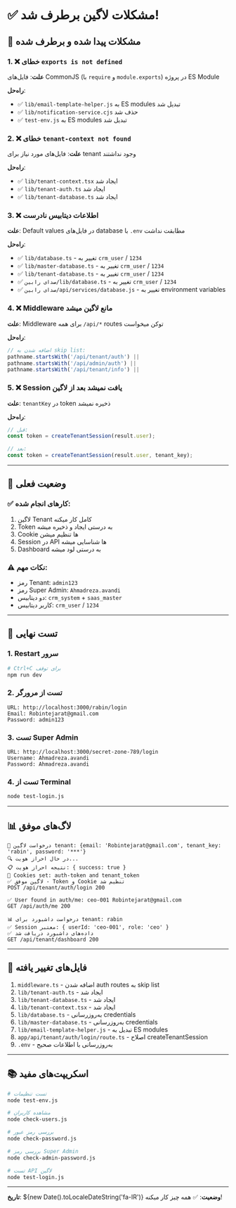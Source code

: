 # ✅ مشکلات لاگین برطرف شد!

## 🐛 مشکلات پیدا شده و برطرف شده

### 1. ❌ خطای `exports is not defined`
**علت**: فایل‌های CommonJS (با `require` و `module.exports`) در پروژه ES Module

**راه‌حل**:
- ✅ `lib/email-template-helper.js` به ES modules تبدیل شد
- ✅ `lib/notification-service.cjs` حذف شد
- ✅ `test-env.js` به ES modules تبدیل شد

### 2. ❌ خطای `tenant-context not found`
**علت**: فایل‌های مورد نیاز برای tenant وجود نداشتند

**راه‌حل**:
- ✅ `lib/tenant-context.tsx` ایجاد شد
- ✅ `lib/tenant-auth.ts` ایجاد شد
- ✅ `lib/tenant-database.ts` ایجاد شد

### 3. ❌ اطلاعات دیتابیس نادرست
**علت**: Default values در فایل‌های database با `.env` مطابقت نداشت

**راه‌حل**:
- ✅ `lib/database.ts` - تغییر به `crm_user` / `1234`
- ✅ `lib/master-database.ts` - تغییر به `crm_user` / `1234`
- ✅ `lib/tenant-database.ts` - تغییر به `crm_user` / `1234`
- ✅ `صدای رابین/lib/database.ts` - تغییر به `crm_user` / `1234`
- ✅ `صدای رابین/api/services/database.js` - تغییر به environment variables

### 4. ❌ Middleware مانع لاگین میشد
**علت**: Middleware برای همه `/api/*` routes توکن میخواست

**راه‌حل**:
```typescript
// اضافه شدن به skip list:
pathname.startsWith('/api/tenant/auth') ||
pathname.startsWith('/api/admin/auth') ||
pathname.startsWith('/api/tenant/info') ||
```

### 5. ❌ Session یافت نمیشد بعد از لاگین
**علت**: `tenantKey` در token ذخیره نمیشد

**راه‌حل**:
```typescript
// قبل:
const token = createTenantSession(result.user);

// بعد:
const token = createTenantSession(result.user, tenant_key);
```

---

## 🎯 وضعیت فعلی

### ✅ کارهای انجام شده:
1. لاگین Tenant کامل کار میکنه
2. Token به درستی ایجاد و ذخیره میشه
3. Cookie ها تنظیم میشن
4. Session در API ها شناسایی میشه
5. Dashboard به درستی لود میشه

### ⚠️ نکات مهم:
- رمز Tenant: `admin123`
- رمز Super Admin: `Ahmadreza.avandi`
- دو دیتابیس: `crm_system` + `saas_master`
- کاربر دیتابیس: `crm_user` / `1234`

---

## 🚀 تست نهایی

### 1. Restart سرور
```bash
# Ctrl+C برای توقف
npm run dev
```

### 2. تست از مرورگر
```
URL: http://localhost:3000/rabin/login
Email: Robintejarat@gmail.com
Password: admin123
```

### 3. تست Super Admin
```
URL: http://localhost:3000/secret-zone-789/login
Username: Ahmadreza.avandi
Password: Ahmadreza.avandi
```

### 4. تست از Terminal
```bash
node test-login.js
```

---

## 📊 لاگ‌های موفق

```
🔐 درخواست لاگین tenant: {email: 'Robintejarat@gmail.com', tenant_key: 'rabin', password: '***'}
🔍 در حال احراز هویت...
📋 نتیجه احراز هویت: { success: true }
🍪 Cookies set: auth-token and tenant_token
✅ لاگین موفق - Token و Cookie تنظیم شد
POST /api/tenant/auth/login 200
```

```
✅ User found in auth/me: ceo-001 Robintejarat@gmail.com
GET /api/auth/me 200
```

```
📊 درخواست داشبورد برای tenant: rabin
✅ Session معتبر: { userId: 'ceo-001', role: 'ceo' }
✅ داده‌های داشبورد دریافت شد
GET /api/tenant/dashboard 200
```

---

## 🔧 فایل‌های تغییر یافته

1. `middleware.ts` - اضافه شدن auth routes به skip list
2. `lib/tenant-auth.ts` - ایجاد شد
3. `lib/tenant-database.ts` - ایجاد شد
4. `lib/tenant-context.tsx` - ایجاد شد
5. `lib/database.ts` - به‌روزرسانی credentials
6. `lib/master-database.ts` - به‌روزرسانی credentials
7. `lib/email-template-helper.js` - تبدیل به ES modules
8. `app/api/tenant/auth/login/route.ts` - اصلاح createTenantSession
9. `.env` - به‌روزرسانی با اطلاعات صحیح

---

## 📚 اسکریپت‌های مفید

```bash
# تست تنظیمات
node test-env.js

# مشاهده کاربران
node check-users.js

# بررسی رمز عبور
node check-password.js

# بررسی رمز Super Admin
node check-admin-password.js

# تست API لاگین
node test-login.js
```

---

**تاریخ**: ${new Date().toLocaleDateString('fa-IR')}
**وضعیت**: ✅ همه چیز کار میکنه!
